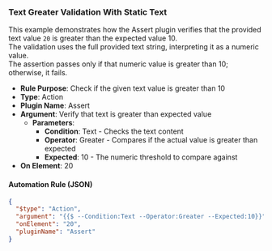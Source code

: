 ### Text Greater Validation With Static Text

This example demonstrates how the Assert plugin verifies that the provided text value `20` is greater than the expected value 10.  
The validation uses the full provided text string, interpreting it as a numeric value.  
The assertion passes only if that numeric value is greater than 10; otherwise, it fails.

- **Rule Purpose**: Check if the given text value is greater than 10  
- **Type**: Action  
- **Plugin Name**: Assert  
- **Argument**: Verify that text is greater than expected value  
  - **Parameters**:  
    - **Condition**: Text - Checks the text content  
    - **Operator**: Greater - Compares if the actual value is greater than expected  
    - **Expected**: 10 - The numeric threshold to compare against  
- **On Element**: 20  

#### Automation Rule (JSON)

```json
{
  "$type": "Action",
  "argument": "{{$ --Condition:Text --Operator:Greater --Expected:10}}",
  "onElement": "20",
  "pluginName": "Assert"
}
```
